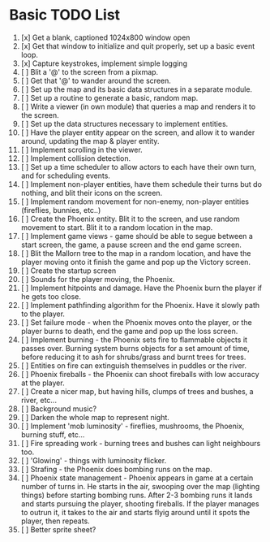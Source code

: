 # Basic TODO List

1. [x] Get a blank, captioned 1024x800 window open
1. [x] Get that window to initialize and quit properly, set up a basic
       event loop.
1. [x] Capture keystrokes, implement simple logging
1. [ ] Blit a '@' to the screen from a pixmap.
1. [ ] Get that '@' to wander around the screen.
1. [ ] Set up the map and its basic data structures in a separate
       module.
1. [ ] Set up a routine to generate a basic, random map.
1. [ ] Write a viewer (in own module) that queries a map and renders
       it to the screen.
1. [ ] Set up the data structures necessary to implement entities.
1. [ ] Have the player entity appear on the screen, and allow it to
       wander around, updating the map & player entity.
1. [ ] Implement scrolling in the viewer.
1. [ ] Implement collision detection.
1. [ ] Set up a time scheduler to allow actors to each have their own
       turn, and for scheduling events.
1. [ ] Implement non-player entities, have them schedule their turns
       but do nothing, and blit their icons on the screen.
1. [ ] Implement random movement for non-enemy, non-player entities
       (fireflies, bunnies, etc..)
1. [ ] Create the Phoenix entity.  Blit it to the screen, and use
       random movement to start.  Blit it to a random location in the map.
1. [ ] Implement game views - game should be able to segue between a
       start screen, the game, a pause screen and the end game screen.
1. [ ] Blit the Mallorn tree to the map in a random location, and have the player moving
       onto it finish the game and pop up the Victory screen.
1. [ ] Create the startup screen
1. [ ] Sounds for the player moving, the Phoenix.
1. [ ] Implement hitpoints and damage.  Have the Phoenix burn the
       player if he gets too close.
1. [ ] Implement pathfinding algorithm for the Phoenix.  Have it
       slowly path to the player.
1. [ ] Set failure mode - when the Phoenix moves onto the player, or
       the player burns to death, end the game and pop up the loss
       screen.
1. [ ] Implement burning - the Phoenix sets fire to flammable objects
       it passes over.  Burning system burns objects for a set amount
       of time, before reducing it to ash for shrubs/grass and burnt
       trees for trees.
1. [ ] Entities on fire can extinguish themselves in puddles or the river.
1. [ ] Phoenix fireballs - the Phoenix can shoot fireballs with low
       accuracy at the player.
1. [ ] Create a nicer map, but having hills, clumps of trees and
       bushes, a river, etc...
1. [ ] Background music?
1. [ ] Darken the whole map to represent night.
1. [ ] Implement 'mob luminosity' - fireflies, mushrooms, the Phoenix,
       burning stuff, etc...
1. [ ] Fire spreading work - burning trees and bushes can light
       neighbours too.
1. [ ] 'Glowing' - things with luminosity flicker.
1. [ ] Strafing - the Phoenix does bombing runs on the map.
1. [ ] Phoenix state management - Phoenix appears in game at a certain
       number of turns in.  He starts in the air, swooping over the
       map (lighting things) before starting bombing runs.  After 2-3
       bombing runs it lands and starts pursuing the player, shooting
       fireballs.  If the player manages to outrun it, it takes to the
       air and starts flyig around until it spots the player, then
       repeats.
1. [ ] Better sprite sheet?
